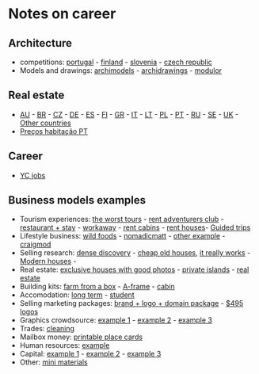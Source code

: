 # Notes on career

## Architecture

- competitions: [portugal](http://encomenda.oasrs.org/concursos) - [finland](https://www.safa.fi/en/architectural-competitions-in-finland/) - [slovenia](https://www.zaps.si/index.php?m_id=natecaji_aktualni) - [czech republic](https://cceamoba.cz/en)
- Models and drawings: [archimodels](https://archimodels.tumblr.com/) - [archidrawings](https://archidrawings.tumblr.com/) - [modulor](https://www.modulor.de/en/)

## Real estate

- [AU](https://www.realestate.com.au/buy) - [BR](https://www.zapimoveis.com.br/) - [CZ](https://www.sreality.cz/) - [DE](https://www.immobilienscout24.de/) - [ES](https://www.idealista.com/) - [FI](https://www.etuovi.com/) - [GR](https://en.spitogatos.gr/) - [IT](https://www.idealista.it/) - [LT](https://www.remax.lt/) - [PL](https://www.otodom.pl/) - [PT](https://www.idealista.pt/) - [RU](https://www.cian.ru/) - [SE](https://www.hemnet.se/) - [UK](https://www.rightmove.co.uk/) - [Other countries](https://www.similarweb.com/pt/top-websites/category/business-and-consumer-services/real-estate/)
- [Preços habitação PT](https://www.idealista.pt/media/relatorios-preco-habitacao/)

## Career

- [YC jobs](www.ycombinator.com/companies)

## Business models examples

- Tourism experiences: [the worst tours](https://theworsttours.weebly.com/) - [rent adventurers club](https://www.unchartedbooks.com/adventurers-club.php) - [restaurant + stay](https://www.brushlandeatinghouse.com/) - [workaway](https://www.workaway.info/) - [rent cabins](https://www.cabinscape.com/) - [rent houses](https://www.silentliving.pt/)- [Guided trips](https://andrewskurka.com/)
- Lifestyle business: [wild foods](https://alexandermcnaughton.com/) - [nomadicmatt](https://www.nomadicmatt.com/) - [other example](https://sofianaaustralia.com/) - [craigmod](https://craigmod.com/)
- Selling research: [dense discovery](https://www.densediscovery.com/) - [cheap old houses](https://www.instagram.com/cheapoldhouses/), [it really works](https://www.instagram.com/cheapirishhouses/) - [Modern houses](https://www.wowhaus.co.uk/) - 
- Real estate: [exclusive houses with good photos](https://www.fantasticfrank.de/) - [private islands](http://www.vladi-private-islands.de/) - [real estate](https://www.zeonamcintyre.com/)
- Building kits: [farm from a box](https://farmfromabox.com/) - [A-frame](https://avrame.com/) - [cabin](https://buildcover.com/)
- Accomodation: [long term](https://www.uniplaces.com/) - [student](https://www.studentville.pt/en)
- Selling marketing packages: [brand + logo + domain package](https://www.brandbucket.com/) - [$495 logos](https://logo.pizza/)
- Graphics crowdsource: [example 1](https://www.crowdspring.com/) - [example 2](https://draftss.com/) - [example 3](https://www.manypixels.co/)
- Trades: [cleaning](https://www.maidsinblack.com/)
- Mailbox money: [printable place cards](https://www.placecard.me/)
- Human resources: [example](https://empregopelomundo.com/)
- Capital: [example 1](https://shl.vc/) - [example 2](https://www.generalcatalyst.com/) - [example 3](https://www.tinycapital.com/)
- Other: [mini materials](https://www.minimaterials.com/)
